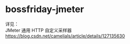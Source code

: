 # bossfriday-jmeter
详见：  
JMeter 通用 HTTP 自定义采样器  
https://blog.csdn.net/camelials/article/details/127135630
